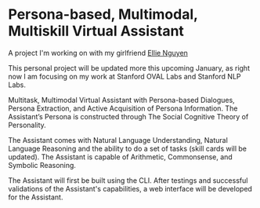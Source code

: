 # Persona-based, Multimodal, Multiskill Virtual Assistant

A project I'm working on with my girlfriend [Ellie Nguyen](https://www.linkedin.com/in/ellienguyen5/)

This personal project will be updated more this upcoming January, as right now I am focusing on my work at Stanford OVAL Labs and Stanford NLP Labs.

Multitask, Multimodal Virtual Assistant with Persona-based Dialogues, Persona Extraction, and Active Acquisition of Persona Information. The Assistant’s Persona is constructed through The Social Cognitive Theory of Personality.
 
The Assistant comes with Natural Language Understanding, Natural Language Reasoning and the ability to do a set of tasks (skill cards will be updated). The Assistant is capable of Arithmetic, Commonsense, and Symbolic Reasoning.

The Assistant will first be built using the CLI. After testings and successful validations of the Assistant's capabilities, a web interface will be developed for the Assistant.
